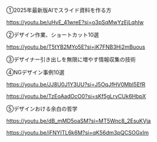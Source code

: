 ①2025年最新版AIでスライド資料を作る方

https://youtu.be/uHvE_41wreE?si=o3pSqMwYzEjLqhIw

②デザイン作業、ショートカット10選

https://youtu.be/T5tYB2MYo5E?si=jK7FNB3Hi2mBuous

③デザイナー引き出しを無限に増やす情報収集の技術

④NGデザイン事例10選

https://youtu.be/JJ8U0J1Y3UU?si=J5OqJfHV0MbI5EfR

https://youtu.be/TzEoAadOcO0?si=sKf5gLryCUk6HbpX


⑤デザインおける余白の哲学

https://youtu.be/dB_mMD5oaSM?si=MT5Wnc8_2EsuKVja

https://youtu.be/iFNYITL6k6M?si=qK56dm3pQCSOGxIm